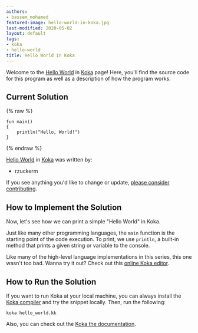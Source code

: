 ```yaml
---
authors:
- bassem_mohamed
featured-image: hello-world-in-koka.jpg
last-modified: 2020-05-02
layout: default
tags:
- koka
- hello-world
title: Hello World in Koka
---
```


Welcome to the [Hello World](https://sampleprograms.io/projects/hello-world) in [Koka](https://sampleprograms.io/languages/koka) page! Here, you'll find the source code for this program as well as a description of how the program works.

## Current Solution

{% raw %}

```koka
fun main() 
{
    println("Hello, World!")
}
```

{% endraw %}

[Hello World](https://sampleprograms.io/projects/hello-world) in [Koka](https://sampleprograms.io/languages/koka) was written by:

- rzuckerm

If you see anything you'd like to change or update, [please consider contributing](https://github.com/TheRenegadeCoder/sample-programs).

## How to Implement the Solution

Now, let's see how we can print a simple "Hello World" in Koka.

Just like many other programming languages, the `main` function is the starting
point of the code execution. To print, we use `println`, a built-in method that
prints a given string or variable to the console.

Like many of the high-level language implementations in this series, this one
wasn't too bad. Wanna try it out? Check out this [online Koka editor][1].

[1]: https://tio.run/#koka


## How to Run the Solution

If you want to run Koka at your local machine, you can always install the [Koka compiler][2]
and try the snippet locally. Then, run the following:

```console
koka hello_world.kk
```

Also, you can check out the [Koka the documentation][3].

[2]: https://koka-lang.github.io/koka/doc/index.html#install
[3]: https://koka-lang.github.io/koka/doc/book.html
